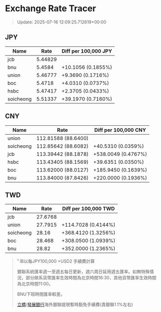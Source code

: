 # Exchange Rate Tracer

> Update: 2025-07-16 12:09:25.712619+00:00

## JPY

| Name      |    Rate | Diff per 100,000 JPY   |
|-----------|---------|------------------------|
| jcb       | 5.44829 |                        |
| bnu       | 5.4584  | +10.1056 (0.1855%)     |
| union     | 5.46777 | +9.3690 (0.1716%)      |
| boc       | 5.4718  | +4.0310 (0.0737%)      |
| hsbc      | 5.47417 | +2.3705 (0.0433%)      |
| soicheong | 5.51337 | +39.1970 (0.7160%)     |

## CNY

| Name      | Rate                | Diff per 100,000 CNY   |
|-----------|---------------------|------------------------|
| union     | 112.81588	(88.6400) |                        |
| soicheong | 112.85642	(88.6082) | +40.5310 (0.0359%)     |
| jcb       | 113.39442	(88.1878) | +538.0049 (0.4767%)    |
| hsbc      | 113.43405	(88.1569) | +39.6351 (0.0350%)     |
| boc       | 113.62000	(88.0127) | +185.9450 (0.1639%)    |
| bnu       | 113.84000	(87.8426) | +220.0000 (0.1936%)    |

## TWD

| Name      |    Rate | Diff per 100,000 TWD   |
|-----------|---------|------------------------|
| jcb       | 27.6768 |                        |
| union     | 27.7915 | +114.7028 (0.4144%)    |
| soicheong | 28.16   | +368.4120 (1.3256%)    |
| boc       | 28.468  | +308.0500 (1.0939%)    |
| bnu       | 28.82   | +352.0000 (1.2365%)    |


> ¹ IB以每JPY100,000 +USD2 手續費計算
>
> 銀聯系統匯率週一至週五每日更新，週六周日延用週五匯率。如無特殊情況，部分歐系貨幣匯率生效時間為北京時間16:30，其他貨幣匯率生效時間為北京時間11:00。
>
> BNU下班時間匯率較差。
>
> [立橋](https://www.wlbank.com.mo/uploads/ueditor/file/20181211/1544536513900230.pdf)/[發展銀行](https://www.mdb.com.mo/Service_Charges_20230728.pdf)海外銀聯提現暫時豁免手續費(貴銀聯1.1%左右)

